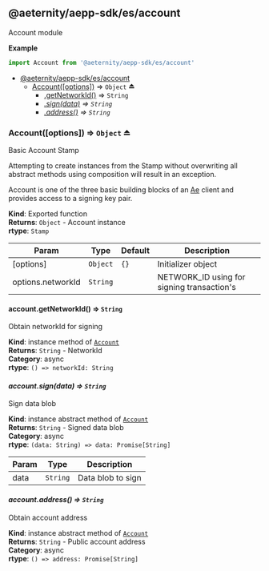 <a id="module_@aeternity/aepp-sdk/es/account"></a>

## @aeternity/aepp-sdk/es/account
Account module

**Example**  
```js
import Account from '@aeternity/aepp-sdk/es/account'
```

* [@aeternity/aepp-sdk/es/account](#module_@aeternity/aepp-sdk/es/account)
    * [Account([options])](#exp_module_@aeternity/aepp-sdk/es/account--Account) ⇒ `Object` ⏏
        * [.getNetworkId()](#module_@aeternity/aepp-sdk/es/account--Account+getNetworkId) ⇒ `String`
        * *[.sign(data)](#module_@aeternity/aepp-sdk/es/account--Account+sign) ⇒ `String`*
        * *[.address()](#module_@aeternity/aepp-sdk/es/account--Account+address) ⇒ `String`*

<a id="exp_module_@aeternity/aepp-sdk/es/account--Account"></a>

### Account([options]) ⇒ `Object` ⏏
Basic Account Stamp

Attempting to create instances from the Stamp without overwriting all
abstract methods using composition will result in an exception.

Account is one of the three basic building blocks of an
[Ae](#exp_module_@aeternity/aepp-sdk/es/ae--Ae) client and provides access to a
signing key pair.

**Kind**: Exported function  
**Returns**: `Object` - Account instance  
**rtype**: `Stamp`

| Param | Type | Default | Description |
| --- | --- | --- | --- |
| [options] | `Object` | <code>{}</code> | Initializer object |
| options.networkId | `String` |  | NETWORK_ID using for signing transaction's |

<a id="module_@aeternity/aepp-sdk/es/account--Account+getNetworkId"></a>

#### account.getNetworkId() ⇒ `String`
Obtain networkId for signing

**Kind**: instance method of [`Account`](#exp_module_@aeternity/aepp-sdk/es/account--Account)  
**Returns**: `String` - NetworkId  
**Category**: async  
**rtype**: `() => networkId: String`
<a id="module_@aeternity/aepp-sdk/es/account--Account+sign"></a>

#### *account.sign(data) ⇒ `String`*
Sign data blob

**Kind**: instance abstract method of [`Account`](#exp_module_@aeternity/aepp-sdk/es/account--Account)  
**Returns**: `String` - Signed data blob  
**Category**: async  
**rtype**: `(data: String) => data: Promise[String]`

| Param | Type | Description |
| --- | --- | --- |
| data | `String` | Data blob to sign |

<a id="module_@aeternity/aepp-sdk/es/account--Account+address"></a>

#### *account.address() ⇒ `String`*
Obtain account address

**Kind**: instance abstract method of [`Account`](#exp_module_@aeternity/aepp-sdk/es/account--Account)  
**Returns**: `String` - Public account address  
**Category**: async  
**rtype**: `() => address: Promise[String]`

